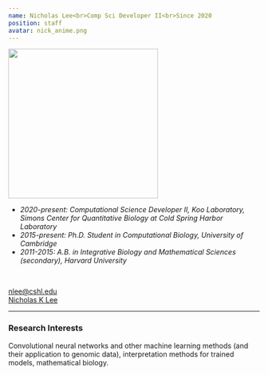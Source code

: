 ```yaml
---
name: Nicholas Lee<br>Comp Sci Developer II<br>Since 2020
position: staff
avatar: nick_anime.png
---
```


<img width="300" src="{{site.baseurl}}/images/people/{{page.avatar}}" data-action="zoom">
<br>

- _2020-present: Computational Science Developer II, Koo Laboratory, Simons Center for Quantitative Biology at Cold Spring Harbor Laboratory_ <br>
- _2015-present: Ph.D. Student in Computational Biology, University of Cambridge_ <br>
- _2011-2015: A.B. in Integrative Biology and Mathematical Sciences (secondary), Harvard University_ <br>
<br>

<a href="mailto:nlee@cshl.edu"><i class="fa fa-envelope-o"></i> nlee@cshl.edu</a><br>
<a href="https://www.linkedin.com/in/nicholas-k-lee"><i class="fa fa-linkedin-square"></i> Nicholas K Lee</a><br>

<hr>

### Research Interests
Convolutional neural networks and other machine learning methods (and their application to genomic data), interpretation methods for trained models, mathematical biology.<br>


<br>
<br>
<br>

&nbsp;
&nbsp;
&nbsp;
&nbsp;
&nbsp;
&nbsp;
&nbsp;
&nbsp;
&nbsp;
&nbsp;
&nbsp;
&nbsp;
&nbsp;
&nbsp;
&nbsp;
&nbsp;
&nbsp;
&nbsp;
&nbsp;
&nbsp;
&nbsp;
&nbsp;
&nbsp;
&nbsp;

